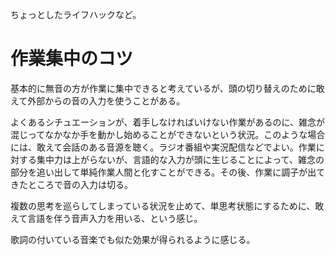 ちょっとしたライフハックなど。

# 作業集中のコツ

基本的に無音の方が作業に集中できると考えているが、頭の切り替えのために敢えて外部からの音の入力を使うことがある。

よくあるシチュエーションが、着手しなければいけない作業があるのに、雑念が混じってなかなか手を動かし始めることができないという状況。このような場合には、敢えて会話のある音源を聴く。ラジオ番組や実況配信などでよい。作業に対する集中力は上がらないが、言語的な入力が頭に生じることによって、雑念の部分を追い出して単純作業人間と化すことができる。その後、作業に調子が出てきたところで音の入力は切る。

複数の思考を巡らしてしまっている状況を止めて、単思考状態にするために、敢えて言語を伴う音声入力を用いる、という感じ。

歌詞の付いている音楽でも似た効果が得られるように感じる。
